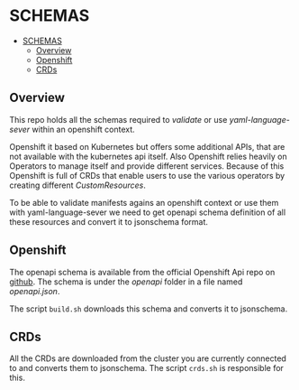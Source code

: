 # SCHEMAS

<!--toc:start-->
- [SCHEMAS](#schemas)
  - [Overview](#overview)
  - [Openshift](#openshift)
  - [CRDs](#crds)
<!--toc:end-->

## Overview

This repo holds all the schemas required to *validate*  or use  *yaml-language-sever* within an openshift context.

Openshift it based on Kubernetes but offers some additional APIs, that are not available with the kubernetes api itself. Also Openshift relies heavily on Operators to manage itself and provide different services.
Because of this Openshift is full of CRDs that enable users to use the various operators by creating different *CustomResources*.

To be able to validate manifests agains an openshift context or use them with yaml-language-sever we need to get openapi schema definition of all these resources and convert it to jsonschema format.

## Openshift

The openapi schema is available from the official Openshift Api repo on [github](https://github.com/openshift/api). The schema is under the *openapi* folder in a file named *openapi.json*.

The script `build.sh` downloads this schema and converts it to jsonschema.

## CRDs

All the CRDs are downloaded from the cluster you are currently connected to and converts them to jsonschema.
The script `crds.sh` is responsible for this.
